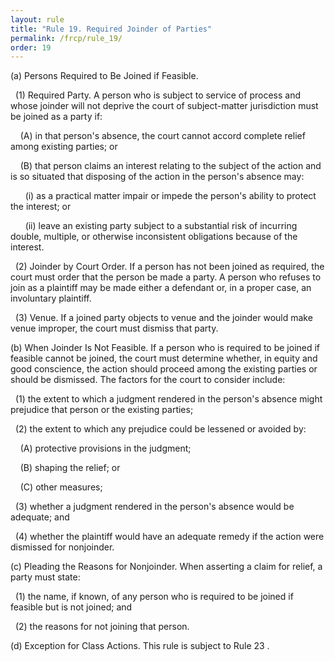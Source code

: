 ```yaml
---
layout: rule
title: "Rule 19. Required Joinder of Parties"
permalink: /frcp/rule_19/
order: 19
---
```


(a) Persons Required to Be Joined if Feasible.


&nbsp;&nbsp;(1) Required Party. A person who is subject to service of process and whose joinder will not deprive the court of subject-matter jurisdiction must be joined as a party if:


&nbsp;&nbsp;&nbsp;&nbsp;(A) in that person's absence, the court cannot accord complete relief among existing parties; or


&nbsp;&nbsp;&nbsp;&nbsp;(B) that person claims an interest relating to the subject of the action and is so situated that disposing of the action in the person's absence may:


&nbsp;&nbsp;&nbsp;&nbsp;&nbsp;&nbsp;(i) as a practical matter impair or impede the person's ability to protect the interest; or


&nbsp;&nbsp;&nbsp;&nbsp;&nbsp;&nbsp;(ii) leave an existing party subject to a substantial risk of incurring double, multiple, or otherwise inconsistent obligations because of the interest.


&nbsp;&nbsp;(2) Joinder by Court Order. If a person has not been joined as required, the court must order that the person be made a party. A person who refuses to join as a plaintiff may be made either a defendant or, in a proper case, an involuntary plaintiff.


&nbsp;&nbsp;(3) Venue. If a joined party objects to venue and the joinder would make venue improper, the court must dismiss that party.


(b) When Joinder Is Not Feasible. If a person who is required to be joined if feasible cannot be joined, the court must determine whether, in equity and good conscience, the action should proceed among the existing parties or should be dismissed. The factors for the court to consider include:


&nbsp;&nbsp;(1) the extent to which a judgment rendered in the person's absence might prejudice that person or the existing parties;


&nbsp;&nbsp;(2) the extent to which any prejudice could be lessened or avoided by:


&nbsp;&nbsp;&nbsp;&nbsp;(A) protective provisions in the judgment;


&nbsp;&nbsp;&nbsp;&nbsp;(B) shaping the relief; or


&nbsp;&nbsp;&nbsp;&nbsp;(C) other measures;


&nbsp;&nbsp;(3) whether a judgment rendered in the person's absence would be adequate; and


&nbsp;&nbsp;(4) whether the plaintiff would have an adequate remedy if the action were dismissed for nonjoinder.


(c) Pleading the Reasons for Nonjoinder. When asserting a claim for relief, a party must state:


&nbsp;&nbsp;(1) the name, if known, of any person who is required to be joined if feasible but is not joined; and


&nbsp;&nbsp;(2) the reasons for not joining that person.


(d) Exception for Class Actions. This rule is subject to Rule 23 .
